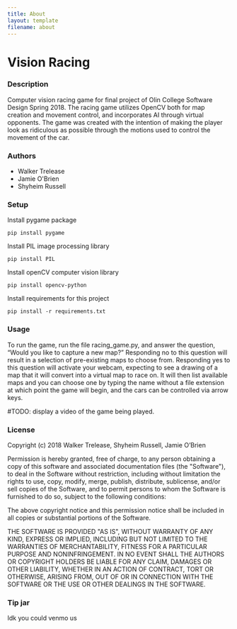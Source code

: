 ```yaml
---
title: About
layout: template
filename: about
--- 
```


# Vision Racing

### Description
Computer vision racing game for final project of Olin College Software Design Spring 2018. The racing game utilizes OpenCV both for map creation and movement control, and incorporates AI through virtual opponents. The game was created with the intention of making the player look as ridiculous as possible through the motions used to control the movement of the car. 


### Authors
 - Walker Trelease
 - Jamie O'Brien
 - Shyheim Russell

### Setup
Install pygame package
```
pip install pygame
```
Install PIL image processing library
```
pip install PIL
```
Install openCV computer vision library
```
pip install opencv-python
```
Install requirements for this project
 ```
pip install -r requirements.txt
```

### Usage
To run the game, run the file racing_game.py, and answer the question, “Would you like to capture a new map?” Responding no to this question will result in a selection of pre-existing maps to choose from. Responding yes to this question will activate your webcam, expecting to see a drawing of a map that it will convert into a virtual map to race on. It will then list available maps and you can choose one by typing the name without a file extension at which point the game will begin, and the cars can be controlled via arrow keys.

#TODO: display a video of the game being played.

### License
Copyright (c) 2018 Walker Trelease, Shyheim Russell, Jamie O’Brien

Permission is hereby granted, free of charge, to any person obtaining a copy
of this software and associated documentation files (the "Software"), to deal
in the Software without restriction, including without limitation the rights
to use, copy, modify, merge, publish, distribute, sublicense, and/or sell
copies of the Software, and to permit persons to whom the Software is
furnished to do so, subject to the following conditions:

The above copyright notice and this permission notice shall be included in all
copies or substantial portions of the Software.

THE SOFTWARE IS PROVIDED "AS IS", WITHOUT WARRANTY OF ANY KIND, EXPRESS OR
IMPLIED, INCLUDING BUT NOT LIMITED TO THE WARRANTIES OF MERCHANTABILITY,
FITNESS FOR A PARTICULAR PURPOSE AND NONINFRINGEMENT. IN NO EVENT SHALL THE
AUTHORS OR COPYRIGHT HOLDERS BE LIABLE FOR ANY CLAIM, DAMAGES OR OTHER
LIABILITY, WHETHER IN AN ACTION OF CONTRACT, TORT OR OTHERWISE, ARISING FROM,
OUT OF OR IN CONNECTION WITH THE SOFTWARE OR THE USE OR OTHER DEALINGS IN THE
SOFTWARE.




### Tip jar
Idk you could venmo us
